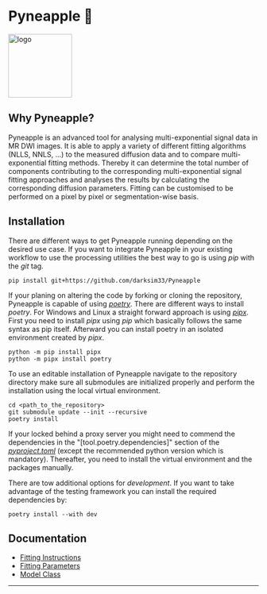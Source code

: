 # Pyneapple 🍍 
<img src=".github/logo.png" alt="logo" style="width:128px;height:128px;"/> 

## Why Pyneapple?

Pyneapple is an advanced tool for analysing multi-exponential signal data in MR DWI images. It is able to apply a
variety of different fitting algorithms (NLLS, NNLS, ...) to the measured diffusion data and to compare
multi-exponential fitting methods. Thereby it can determine the total number of components contributing to the
corresponding multi-exponential signal fitting approaches and analyses the results by calculating the corresponding
diffusion parameters. Fitting can be customised to be performed on a pixel by pixel or segmentation-wise basis.

## Installation 

There are different ways to get Pyneapple running depending on the desired use case. If you want to integrate Pyneapple
in your existing workflow to use the processing utilities the best way to go is using *pip* with the *git* tag.

```console
pip install git+https://github.com/darksim33/Pyneapple
```

If your planing on altering the code by forking or cloning the repository, Pyneapple is capable of using [
*poetry*](https://python-poetry.org). There are different ways to install *poetry*. For Windows and Linux a straight
forward approach is using [*pipx*](https://pipx.pypa.io/stable/installation/). First you need to install *pipx* using
*pip* which basically follows the same syntax as pip itself. Afterward you can install poetry in an isolated environment
created by *pipx*.

```console
python -m pip install pipx
python -m pipx install poetry
```

To use an editable installation of Pyneapple navigate to the repository directory make sure all submodules are 
initialized properly and perform the installation using the local virtual environment. 

```console
cd <path_to_the_repository>
git submodule update --init --recursive
poetry install
```

If your locked behind a proxy server you might need to commend the dependencies in the "[tool.poetry.dependencies]"
section of the [_pyproject.toml_](pyproject.toml) (except the recommended python version which is mandatory).
Thereafter, you need to install the virtual environment and the packages manually.

There are tow additional options for _development_. If you want to take advantage of the
testing framework you can install the required dependencies by:

```console
poetry install --with dev
```
## Documentation

 - [Fitting Instructions](./docs/Fitting.md)
 - [Fitting Parameters](docs/Parameters.md)
 - [Model Class](docs/ModelClass.md)

___